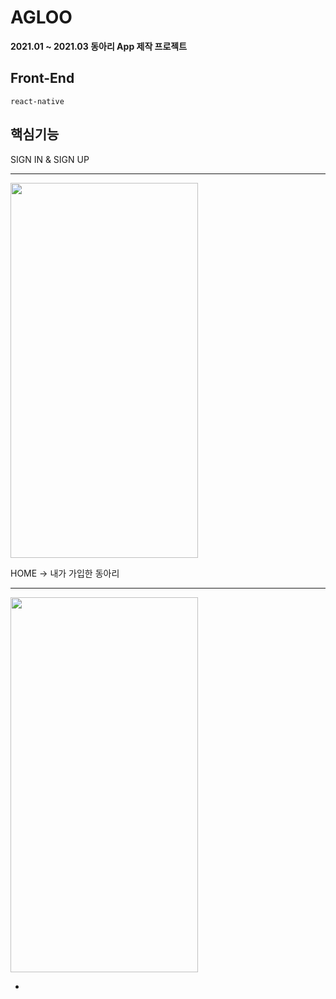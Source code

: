 # AGLOO
__2021.01 ~ 2021.03 동아리 App 제작 프로젝트__
## Front-End
    react-native
  
## 핵심기능
SIGN IN & SIGN UP   
- - -
<img src="https://user-images.githubusercontent.com/77534983/110496386-c482f300-8138-11eb-97a7-48c1c0875698.gif" width="300" height="600" />
   
HOME -> 내가 가입한 동아리   
- - -
<img src="https://user-images.githubusercontent.com/77534983/110771603-07121000-829e-11eb-99a6-128c7f0d0034.gif" width="300" height="600" />
  
 * 

    

